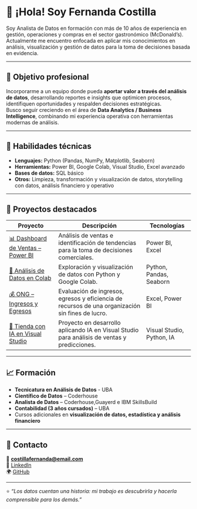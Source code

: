 # 👋 ¡Hola! Soy Fernanda Costilla

Soy Analista de Datos en formación con más de 10 años de experiencia en gestión, operaciones y compras en el sector gastronómico (McDonald’s).  
Actualmente me encuentro enfocada en aplicar mis conocimientos en análisis, visualización y gestión de datos para la toma de decisiones basada en evidencia.

---

## 🎯 Objetivo profesional
Incorporarme a un equipo donde pueda **aportar valor a través del análisis de datos**, desarrollando reportes e insights que optimicen procesos, identifiquen oportunidades y respalden decisiones estratégicas.  
Busco seguir creciendo en el área de **Data Analytics / Business Intelligence**, combinando mi experiencia operativa con herramientas modernas de análisis.

---

## 🧠 Habilidades técnicas
- **Lenguajes:** Python (Pandas, NumPy, Matplotlib, Seaborn)  
- **Herramientas:** Power BI, Google Colab, Visual Studio, Excel avanzado  
- **Bases de datos:** SQL básico  
- **Otros:** Limpieza, transformación y visualización de datos, storytelling con datos, análisis financiero y operativo  

---

## 📂 Proyectos destacados

| Proyecto | Descripción | Tecnologías |
|-----------|--------------|--------------|
| [📊 Dashboard de Ventas – Power BI](https://github.com/fercos1/dashboard-ventas-powerbi) | Análisis de ventas e identificación de tendencias para la toma de decisiones comerciales. | Power BI, Excel |
| [🐍 Análisis de Datos en Colab](https://github.com/fercos1/analisis-datos-colab-python) | Exploración y visualización de datos con Python y Google Colab. | Python, Pandas, Seaborn |
| [💰 ONG – Ingresos y Egresos](https://github.com/fercos1/analisis-finanzas-ong) | Evaluación de ingresos, egresos y eficiencia de recursos de una organización sin fines de lucro. | Excel, Power BI |
| [🛒 Tienda con IA en Visual Studio](https://github.com/fercos1/tienda-ia-visualstudio) | Proyecto en desarrollo aplicando IA en Visual Studio para análisis de ventas y predicciones. | Visual Studio, Python, IA |

---

## 📈 Formación
- **Tecnicatura en Análisis de Datos** - UBA
- **Científico de Datos** – Coderhouse  
- **Analista de Datos** – Coderhouse,Guayerd e IBM SkillsBuild 
- **Contabilidad (3 años cursados)** – UBA 
- Cursos adicionales en **visualización de datos, estadística y análisis financiero**

---

## 💬 Contacto
📧 **costillafernanda@email.com**  
🔗 [LinkedIn](https://www.linkedin.com/in/fernandacostilla/)  
🌍 [GitHub](https://github.com/fercos1)

---

⭐ *“Los datos cuentan una historia: mi trabajo es descubrirla y hacerla comprensible para los demás.”*

